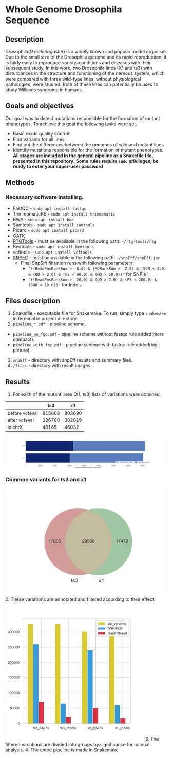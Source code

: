 # Whole Genome Drosophila Sequence
## Description
Drosophila(*D.melanogaster*) is a widely known and popular model organism. Due to the small size of the Drosophila genome and its rapid reproduction, it is fairly easy to reproduce various conditions and diseases with their subsequent study. In this work, two Drosophila lines (X1 and ts3) with disturbances in the structure and functioning of the nervous system, which were compared with three wild-type lines, without physiological pathologies, were studied. Both of these lines can potentially be used to study Williams syndrome in humans.
## Goals and objectives
Our goal was to detect mutations responsible for the formation of mutant phenotypes.
To achieve this goal the following tasks were set.
* Basic reads quality control
* Find variants for all lines
* Find out the differences between the genomes of wild and mutant lines
* Identify mutations responsible for the formation of mutant phenotypes.  
**All stages are included in the general pipeline as a Snakefile file, presented in this repository.**
**Some rules require `sudo` privileges, be ready to enter your super-user password**
## Methods
### Necessary software installing.
* FastQC - `sudo apt install fastqc`
* TrimmomaticPE - `sudo apt install trimmomatic`
* BWA - `sudo apt install bwa`
* Samtools - `sudo apt install samtools`
* Picard - `sudo apt install picard`
* [GATK](https://software.broadinstitute.org/gatk/download/index)
* [RTGTools](https://github.com/RealTimeGenomics/rtg-tools) - must be available in the following path: `~/rtg-tools/rtg`
* Bedtools - `sudo apt install bedtools`
* vcftools - `sudo apt install vcftools`
* [SNPEff](http://snpeff.sourceforge.net/download.html) - must be available in the following path: `~/snpEff/snpEff.jar`
  * Final SnpSift filtration runs with following parameters:
    * `"((ReadPosRankSum > -8.0) & (MQRankSum > -2.5) & (SOR < 3.0) & (QD > 2.0) & (FS < 60.0) & (MQ > 50.0))"` for SNP's
    * `"((ReadPosRankSum > -20.0) & (QD > 2.0) & (FS < 200.0) & (SOR < 10.0))"` for Indels
## Files description    
1. Snakefile - executable file for Snakemake. To run, simply type `snakemake` in terminal in project directory.   
2. `pipeline_*.pdf` - pipeline scheme.
  * `pipeline_wo_fqc.pdf` - pipeline scheme without fastqc rule added(more compact).
  * `pipeline_with_fqc.pdf` - pipeline scheme with fastqc rule added(big picture).
3. `snpEff` - directory with snpEff results and summary files.
4. `/files` - directory with result images.

## Results
1. For each of the mutant lines (X1, ts3) lists of variations were obtained.  

|                | ts3 | x1 |
|----------------|-----|----|
| before vcfeval |   815608  |  803690  |
| after vcfeval  |  326780   |  302019  |
| in chrX        |   46165  |   46032 |

![](https://github.com/IuriyLeb/drosophila_project/blob/master/files/variants.jpg?raw=true)
### Common variants for ts3 and x1
![](https://github.com/IuriyLeb/drosophila_project/blob/master/files/common.jpg?raw=true)
2. These variations are annotated and filtered according to their effect.
![](https://github.com/IuriyLeb/drosophila_project/blob/master/files/snp_indels.jpg?raw=true)
3. The filtered variations are divided into groups by significance for manual analysis.
4. The entire pipeline is made in Snakemake
